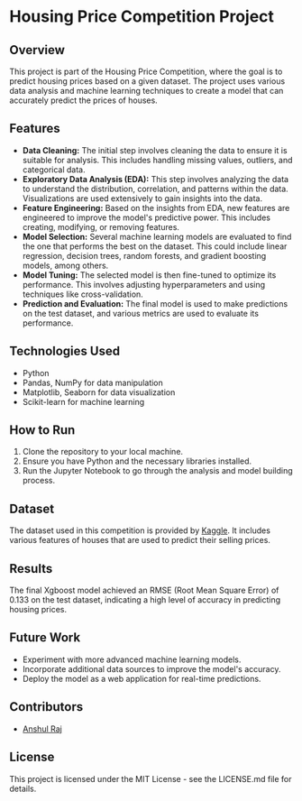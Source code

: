 # Housing Price Competition Project

## Overview
This project is part of the Housing Price Competition, where the goal is to predict housing prices based on a given dataset. The project uses various data analysis and machine learning techniques to create a model that can accurately predict the prices of houses.

## Features
- **Data Cleaning:** The initial step involves cleaning the data to ensure it is suitable for analysis. This includes handling missing values, outliers, and categorical data.
- **Exploratory Data Analysis (EDA):** This step involves analyzing the data to understand the distribution, correlation, and patterns within the data. Visualizations are used extensively to gain insights into the data.
- **Feature Engineering:** Based on the insights from EDA, new features are engineered to improve the model's predictive power. This includes creating, modifying, or removing features.
- **Model Selection:** Several machine learning models are evaluated to find the one that performs the best on the dataset. This could include linear regression, decision trees, random forests, and gradient boosting models, among others.
- **Model Tuning:** The selected model is then fine-tuned to optimize its performance. This involves adjusting hyperparameters and using techniques like cross-validation.
- **Prediction and Evaluation:** The final model is used to make predictions on the test dataset, and various metrics are used to evaluate its performance.

## Technologies Used
- Python
- Pandas, NumPy for data manipulation
- Matplotlib, Seaborn for data visualization
- Scikit-learn for machine learning

## How to Run
1. Clone the repository to your local machine.
2. Ensure you have Python and the necessary libraries installed.
3. Run the Jupyter Notebook to go through the analysis and model building process.

## Dataset
The dataset used in this competition is provided by [Kaggle](https://www.kaggle.com/competitions/house-prices-advanced-regression-techniques). It includes various features of houses that are used to predict their selling prices.

## Results
The final Xgboost model achieved an RMSE (Root Mean Square Error) of 0.133 on the test dataset, indicating a high level of accuracy in predicting housing prices.

## Future Work
- Experiment with more advanced machine learning models.
- Incorporate additional data sources to improve the model's accuracy.
- Deploy the model as a web application for real-time predictions.

## Contributors
- [Anshul Raj](https://github.com/Anshul261)

## License
This project is licensed under the MIT License - see the LICENSE.md file for details.
